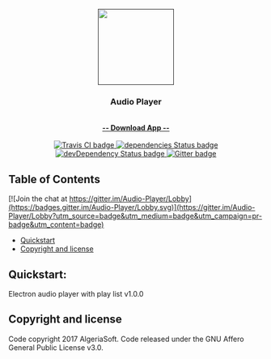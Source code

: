 <p align="center">
  <a href="">
    <img src="assets/multimedia/images/icon.png" width="150">
  </a>

  <h3 align="center">Audio Player</h3>

<p align="center">
    <br>
    <a href=""><strong>-- Download App --</strong></a>
    <br>
    <br>
    <a href="https://travis-ci.org/AlgeriaSoft/materialize">
      <img src="https://travis-ci.org/AlgeriaSoft/Audio-Player.svg?branch=master" alt="Travis CI badge">
    </a>
    <a href="https://david-dm.org/AlgeriaSoft/Audio-Player">
      <img src="https://david-dm.org/AlgeriaSoft/Audio-Player/status.svg" alt="dependencies Status badge">
      </a>
    <a href="https://david-dm.org/AlgeriaSoft/Audio-Player#info=devDependencies">
      <img src="https://david-dm.org/AlgeriaSoft/Audio-Player/dev-status.svg" alt="devDependency Status badge">
    </a>
    <a href="https://gitter.im/AlgeriaSoft/Audio-Player">
      <img src="https://badges.gitter.im/Join%20Chat.svg" alt="Gitter badge">
    </a>
</p>
  
## Table of Contents

[![Join the chat at https://gitter.im/Audio-Player/Lobby](https://badges.gitter.im/Audio-Player/Lobby.svg)](https://gitter.im/Audio-Player/Lobby?utm_source=badge&utm_medium=badge&utm_campaign=pr-badge&utm_content=badge)
- [Quickstart](#Quickstart)
- [Copyright and license](#copyright-and-license)


## Quickstart:
Electron audio player with play list v1.0.0





## Copyright and license
Code copyright 2017 AlgeriaSoft. Code released under the GNU Affero General Public License v3.0.
